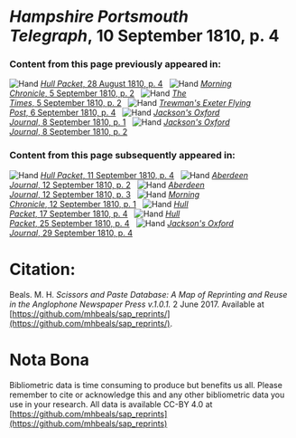 # *Hampshire Portsmouth Telegraph*, 10 September 1810, p. 4  
  
### Content from this page previously appeared in:  
![Hand](http://scissorsandpaste.net/wp-content/uploads/2017/06/smallhandpointer.png) [*Hull Packet*, 28 August 1810, p. 4](https://mhbeals.github.io/sap_html/Hull-Packet/Hull-Packet-28-August-1810-p-4)  
![Hand](http://scissorsandpaste.net/wp-content/uploads/2017/06/smallhandpointer.png) [*Morning Chronicle*, 5 September 1810, p. 2](https://mhbeals.github.io/sap_html/Morning-Chronicle/Morning-Chronicle-5-September-1810-p-2)  
![Hand](http://scissorsandpaste.net/wp-content/uploads/2017/06/smallhandpointer.png) [*The Times*, 5 September 1810, p. 2](https://mhbeals.github.io/sap_html/The-Times/The-Times-5-September-1810-p-2)  
![Hand](http://scissorsandpaste.net/wp-content/uploads/2017/06/smallhandpointer.png) [*Trewman's Exeter Flying Post*, 6 September 1810, p. 4](https://mhbeals.github.io/sap_html/Trewman's-Exeter-Flying-Post/Trewman's-Exeter-Flying-Post-6-September-1810-p-4)  
![Hand](http://scissorsandpaste.net/wp-content/uploads/2017/06/smallhandpointer.png) [*Jackson's Oxford Journal*, 8 September 1810, p. 1](https://mhbeals.github.io/sap_html/Jackson's-Oxford-Journal/Jackson's-Oxford-Journal-8-September-1810-p-1)  
![Hand](http://scissorsandpaste.net/wp-content/uploads/2017/06/smallhandpointer.png) [*Jackson's Oxford Journal*, 8 September 1810, p. 2](https://mhbeals.github.io/sap_html/Jackson's-Oxford-Journal/Jackson's-Oxford-Journal-8-September-1810-p-2)  
  
### Content from this page subsequently appeared in:  
![Hand](http://scissorsandpaste.net/wp-content/uploads/2017/06/smallhandpointer.png) [*Hull Packet*, 11 September 1810, p. 4](https://mhbeals.github.io/sap_html/Hull-Packet/Hull-Packet-11-September-1810-p-4)  
![Hand](http://scissorsandpaste.net/wp-content/uploads/2017/06/smallhandpointer.png) [*Aberdeen Journal*, 12 September 1810, p. 2](https://mhbeals.github.io/sap_html/Aberdeen-Journal/Aberdeen-Journal-12-September-1810-p-2)  
![Hand](http://scissorsandpaste.net/wp-content/uploads/2017/06/smallhandpointer.png) [*Aberdeen Journal*, 12 September 1810, p. 3](https://mhbeals.github.io/sap_html/Aberdeen-Journal/Aberdeen-Journal-12-September-1810-p-3)  
![Hand](http://scissorsandpaste.net/wp-content/uploads/2017/06/smallhandpointer.png) [*Morning Chronicle*, 12 September 1810, p. 1](https://mhbeals.github.io/sap_html/Morning-Chronicle/Morning-Chronicle-12-September-1810-p-1)  
![Hand](http://scissorsandpaste.net/wp-content/uploads/2017/06/smallhandpointer.png) [*Hull Packet*, 17 September 1810, p. 4](https://mhbeals.github.io/sap_html/Hull-Packet/Hull-Packet-17-September-1810-p-4)  
![Hand](http://scissorsandpaste.net/wp-content/uploads/2017/06/smallhandpointer.png) [*Hull Packet*, 25 September 1810, p. 4](https://mhbeals.github.io/sap_html/Hull-Packet/Hull-Packet-25-September-1810-p-4)  
![Hand](http://scissorsandpaste.net/wp-content/uploads/2017/06/smallhandpointer.png) [*Jackson's Oxford Journal*, 29 September 1810, p. 4](https://mhbeals.github.io/sap_html/Jackson's-Oxford-Journal/Jackson's-Oxford-Journal-29-September-1810-p-4)  


# Citation: 

Beals. M. H. *Scissors and Paste Database: A Map of Reprinting and Reuse in the Anglophone Newspaper Press v.1.0.1.* 2 June 2017. Available at [https://github.com/mhbeals/sap_reprints/](https://github.com/mhbeals/sap_reprints/). 

# Nota Bona

Bibliometric data is time consuming to produce but benefits us all. Please remember to cite or acknowledge this and any other bibliometric data you use in your research. All data is available CC-BY 4.0 at [https://github.com/mhbeals/sap_reprints](https://github.com/mhbeals/sap_reprints)